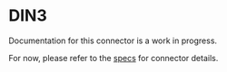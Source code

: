 # DIN3
Documentation for this connector is a work in progress.

For now, please refer to the [specs](specs.yaml) for connector details.
